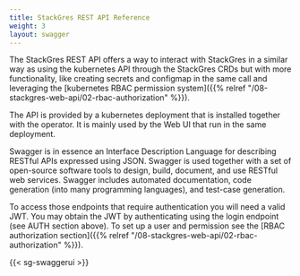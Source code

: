 ```yaml
---
title: StackGres REST API Reference
weight: 3
layout: swagger
---
```


The StackGres REST API offers a way to interact with StackGres in a similar way as using the
 kubernetes API through the StackGres CRDs but with more functionality, like creating secrets
 and configmap in the same call and leveraging the [kubernetes RBAC permission system]({{% relref "/08-stackgres-web-api/02-rbac-authorization" %}}).

The API is provided by a kubernetes deployment that is installed together with the operator.
 It is mainly used by the Web UI that run in the same deployment.

Swagger is in essence an Interface Description Language for describing RESTful APIs expressed
 using JSON. Swagger is used together with a set of open-source software tools to design,
 build, document, and use RESTful web services. Swagger includes automated documentation,
 code generation (into many programming languages), and test-case generation.

To access those endpoints that require authentication you will need a valid JWT. You may obtain
 the JWT by authenticating using the login endpoint (see AUTH section above). To set up a user
 and permission see the [RBAC authorization section]({{% relref "/08-stackgres-web-api/02-rbac-authorization" %}}).

{{< sg-swaggerui >}}
